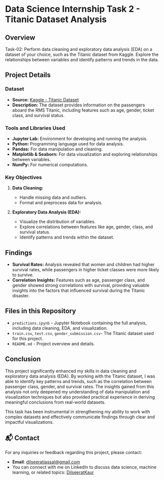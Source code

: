 # Data Science Internship Task 2 - Titanic Dataset Analysis

## Overview
Task-02: Perform data cleaning and exploratory data analysis (EDA) on a dataset of your choice, such as the Titanic dataset from Kaggle. Explore the relationships between variables and identify patterns and trends in the data.

## Project Details

### Dataset
- **Source:** [Kaggle - Titanic Dataset](https://www.kaggle.com/c/titanic/data)
- **Description:** The dataset provides information on the passengers aboard the RMS Titanic, including features such as age, gender, ticket class, and survival status.

### Tools and Libraries Used
- **Jupyter Lab:** Environment for developing and running the analysis.
- **Python:** Programming language used for data analysis.
- **Pandas:** For data manipulation and cleaning.
- **Matplotlib & Seaborn:** For data visualization and exploring relationships between variables.
- **NumPy:** For numerical computations.

### Key Objectives
1. **Data Cleaning:** 
   - Handle missing data and outliers.
   - Format and preprocess data for analysis.
   
2. **Exploratory Data Analysis (EDA):**
   - Visualize the distribution of variables.
   - Explore correlations between features like age, gender, class, and survival status.
   - Identify patterns and trends within the dataset.

## Findings

- **Survival Rates:** Analysis revealed that women and children had higher survival rates, while passengers in higher ticket classes were more likely to survive.
- **Correlation Insights:** Features such as age, passenger class, and gender showed strong correlations with survival, providing valuable insights into the factors that influenced survival during the Titanic disaster.

## Files in this Repository

- `predictions.ipynb` - Jupyter Notebook containing the full analysis, including data cleaning, EDA, and visualization.
- `train.csv`, `test.csv`, `gender_submission.csv`- The Titanic dataset used for this project.
- `README.md` - Project overview and details.

## Conclusion

This project significantly enhanced my skills in data cleaning and exploratory data analysis (EDA). By working with the Titanic dataset, I was able to identify key patterns and trends, such as the correlation between passenger class, gender, and survival rates. The insights gained from this analysis not only deepened my understanding of data manipulation and visualization techniques but also provided practical experience in deriving meaningful conclusions from real-world datasets.

This task has been instrumental in strengthening my ability to work with complex datasets and effectively communicate findings through clear and impactful visualizations.

## 📬 Contact
For any inquiries or feedback regarding this project, please contact:
- **Email**: [dilseeratjassal@gmail.com](mailto:dilseeratjassal@gmail.com)
- You can connect with me on LinkedIn to discuss data science, machine learning, or related topics:
  [DilseeratKaur](https://www.linkedin.com/in/dilseerat-kaur-9502702b0/)
